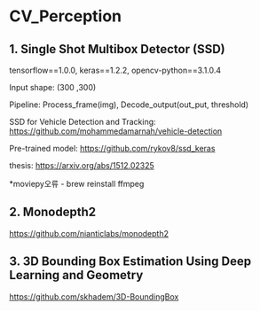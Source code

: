 # CV_Perception
## 1. Single Shot Multibox Detector (SSD)

tensorflow==1.0.0, keras==1.2.2, opencv-python==3.1.0.4

Input shape: (300 ,300)

Pipeline: Process_frame(img), Decode_output(out_put, threshold)

SSD for Vehicle Detection and Tracking: https://github.com/mohammedamarnah/vehicle-detection

Pre-trained model: https://github.com/rykov8/ssd_keras

thesis: https://arxiv.org/abs/1512.02325

*moviepy오류 - brew reinstall ffmpeg


## 2. Monodepth2
https://github.com/nianticlabs/monodepth2

## 3. 3D Bounding Box Estimation Using Deep Learning and Geometry
https://github.com/skhadem/3D-BoundingBox
